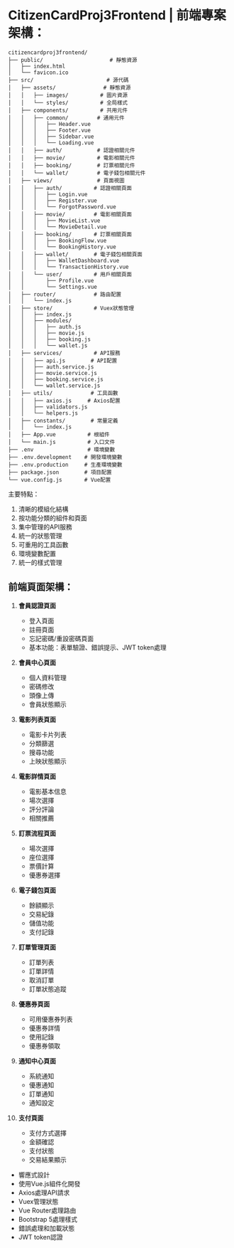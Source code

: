 # CitizenCardProj3Frontend  |  前端專案架構：

```
citizencardproj3frontend/
├── public/                     # 靜態資源
│   ├── index.html
│   └── favicon.ico
├── src/                       # 源代碼
│   ├── assets/               # 靜態資源
│   │   ├── images/          # 圖片資源
│   │   └── styles/          # 全局樣式
│   ├── components/          # 共用元件
│   │   ├── common/         # 通用元件
│   │   │   ├── Header.vue
│   │   │   ├── Footer.vue
│   │   │   ├── Sidebar.vue
│   │   │   └── Loading.vue
│   │   ├── auth/           # 認證相關元件
│   │   ├── movie/          # 電影相關元件
│   │   ├── booking/        # 訂票相關元件
│   │   └── wallet/         # 電子錢包相關元件
│   ├── views/              # 頁面視圖
│   │   ├── auth/          # 認證相關頁面
│   │   │   ├── Login.vue
│   │   │   ├── Register.vue
│   │   │   └── ForgotPassword.vue
│   │   ├── movie/         # 電影相關頁面
│   │   │   ├── MovieList.vue
│   │   │   └── MovieDetail.vue
│   │   ├── booking/       # 訂票相關頁面
│   │   │   ├── BookingFlow.vue
│   │   │   └── BookingHistory.vue
│   │   ├── wallet/        # 電子錢包相關頁面
│   │   │   ├── WalletDashboard.vue
│   │   │   └── TransactionHistory.vue
│   │   └── user/          # 用戶相關頁面
│   │       ├── Profile.vue
│   │       └── Settings.vue
│   ├── router/            # 路由配置
│   │   └── index.js
│   ├── store/             # Vuex狀態管理
│   │   ├── index.js
│   │   ├── modules/
│   │   │   ├── auth.js
│   │   │   ├── movie.js
│   │   │   ├── booking.js
│   │   │   └── wallet.js
│   ├── services/          # API服務
│   │   ├── api.js        # API配置
│   │   ├── auth.service.js
│   │   ├── movie.service.js
│   │   ├── booking.service.js
│   │   └── wallet.service.js
│   ├── utils/            # 工具函數
│   │   ├── axios.js     # Axios配置
│   │   ├── validators.js
│   │   └── helpers.js
│   ├── constants/        # 常量定義
│   │   └── index.js
│   ├── App.vue          # 根組件
│   └── main.js          # 入口文件
├── .env                 # 環境變數
├── .env.development    # 開發環境變數
├── .env.production     # 生產環境變數
├── package.json        # 項目配置
└── vue.config.js       # Vue配置
```

主要特點：
1. 清晰的模組化結構
2. 按功能分類的組件和頁面
3. 集中管理的API服務
4. 統一的狀態管理
5. 可重用的工具函數
6. 環境變數配置
7. 統一的樣式管理

## 前端頁面架構：

1. **會員認證頁面**
   - 登入頁面
   - 註冊頁面
   - 忘記密碼/重設密碼頁面
   - 基本功能：表單驗證、錯誤提示、JWT token處理

2. **會員中心頁面**
   - 個人資料管理
   - 密碼修改
   - 頭像上傳
   - 會員狀態顯示

3. **電影列表頁面**
   - 電影卡片列表
   - 分類篩選
   - 搜尋功能
   - 上映狀態顯示

4. **電影詳情頁面**
   - 電影基本信息
   - 場次選擇
   - 評分評論
   - 相關推薦

5. **訂票流程頁面**
   - 場次選擇
   - 座位選擇
   - 票價計算
   - 優惠券選擇

6. **電子錢包頁面**
   - 餘額顯示
   - 交易紀錄
   - 儲值功能
   - 支付記錄

7. **訂單管理頁面**
   - 訂單列表
   - 訂單詳情
   - 取消訂單
   - 訂單狀態追蹤

8. **優惠券頁面**
   - 可用優惠券列表
   - 優惠券詳情
   - 使用記錄
   - 優惠券領取

9. **通知中心頁面**
   - 系統通知
   - 優惠通知
   - 訂單通知
   - 通知設定

10. **支付頁面**
    - 支付方式選擇
    - 金額確認
    - 支付狀態
    - 交易結果顯示

- 響應式設計
- 使用Vue.js組件化開發
- Axios處理API請求
- Vuex管理狀態
- Vue Router處理路由
- Bootstrap 5處理樣式
- 錯誤處理和加載狀態
- JWT token認證


